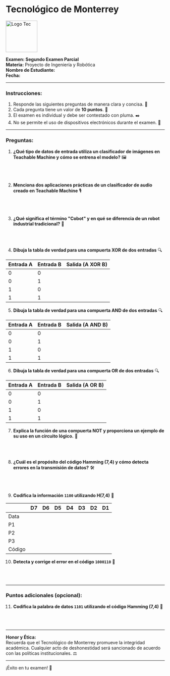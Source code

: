 # Tecnológico de Monterrey  
<img src="https://upload.wikimedia.org/wikipedia/commons/thumb/4/47/Logo_del_ITESM.svg/1200px-Logo_del_ITESM.svg.png" alt="Logo Tec" width="100cm" height="100cm" />  

**Examen: Segundo Examen Parcial**  
**Materia:** Proyecto de Ingeniería y Robótica  
**Nombre de Estudiante:**  
**Fecha:** 

---

### **Instrucciones:**  
1. Responde las siguientes preguntas de manera clara y concisa. 📝  
2. Cada pregunta tiene un valor de **10 puntos**. 💯  
3. El examen es individual y debe ser contestado con pluma. ✒️  
4. No se permite el uso de dispositivos electrónicos durante el examen. 📵  

---

### **Preguntas:**

1. **¿Qué tipo de datos de entrada utiliza un clasificador de imágenes en Teachable Machine y cómo se entrena el modelo?** 🖼️  
<br><br><br>

2. **Menciona dos aplicaciones prácticas de un clasificador de audio creado en Teachable Machine** 🎙️  
<br><br><br>

3. **¿Qué significa el término "Cobot" y en qué se diferencia de un robot industrial tradicional?** 🤖  
<br><br><br> 

4. **Dibuja la tabla de verdad para una compuerta XOR de dos entradas** 🔍


| Entrada A | Entrada B | Salida (A XOR B) |
|-----------|-----------|------------------|
|     0     |     0     |                  |
|     0     |     1     |                  |
|     1     |     0     |                  |
|     1     |     1     |                  | 

  

5. **Dibuja la tabla de verdad para una compuerta AND de dos entradas** 🔍

| Entrada A | Entrada B | Salida (A AND B) |
|-----------|-----------|------------------|
|     0     |     0     |                  |
|     0     |     1     |                  |
|     1     |     0     |                  |
|     1     |     1     |                  | 

6. **Dibuja la tabla de verdad para una compuerta OR de dos entradas** 🔍

| Entrada A | Entrada B | Salida (A OR B) |
|-----------|-----------|------------------|
|     0     |     0     |                  |
|     0     |     1     |                  |
|     1     |     0     |                  |
|     1     |     1     |                  | 

7. **Explica la función de una compuerta NOT y proporciona un ejemplo de su uso en un circuito lógico.** 🔄  
<br><br><br>

8. **¿Cuál es el propósito del código Hamming (7,4) y cómo detecta errores en la transmisión de datos?** 🛠️  
<br><br><br>

9. **Codifica la información `1100` utilizando H(7,4)** 🔢  
 

|  | D7 |  D6 | D5 | D4 | D3 | D2 | D1 |
|-----------|-----------|-----------|-----------|-----------|-----------|-----------|-----------|
|    Data   |       |       |       |       |       |       |       |
|    P1   |       |       |       |       |       |       |       |
|    P2   |       |       |       |       |       |       |       |
|    P3   |       |       |       |       |       |       |       |
|    Código   |       |       |       |       |       |       |       |

10. **Detecta y corrige el error en el código `1000110`** 🔧  
<br><br><br>

---

### **Puntos adicionales (opcional):**

11. **Codifica la palabra de datos `1101` utilizando el código Hamming (7,4)** 🔢  
<br><br><br>    

---

**Honor y Ética:**  
Recuerda que el Tecnológico de Monterrey promueve la integridad académica. Cualquier acto de deshonestidad será sancionado de acuerdo con las políticas institucionales. ⚖️  

---

¡Éxito en tu examen! 🚀
